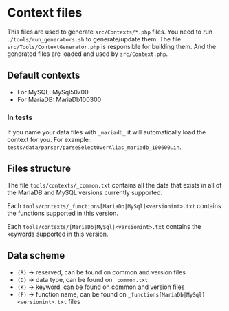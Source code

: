# Context files

This files are used to generate `src/Contexts/*.php` files.
You need to run `./tools/run_generators.sh` to generate/update them.
The file `src/Tools/ContextGenerator.php` is responsible for building them.
And the generated files are loaded and used by `src/Context.php`.

## Default contexts

- For MySQL: MySql50700
- For MariaDB: MariaDb100300

### In tests

If you name your data files with `_mariadb_` it will automatically load the context for you.
For example: `tests/data/parser/parseSelectOverAlias_mariadb_100600.in`.

## Files structure

The file `tools/contexts/_common.txt` contains all the data
that exists in all of the MariaDB and MySQL versions currently supported.

Each `tools/contexts/_functions[MariaDb|MySql]<versionint>.txt` contains the functions supported in this version.

Each `tools/contexts/[MariaDb|MySql]<versionint>.txt` contains the keywords supported in this version.

## Data scheme

- `(R)` -> reserved, can be found on common and version files
- `(D)` -> data type, can be found on `_common.txt`
- `(K)` -> keyword, can be found on common and version files
- `(F)` -> function name, can be found on `_functions[MariaDb|MySql]<versionint>.txt` files
